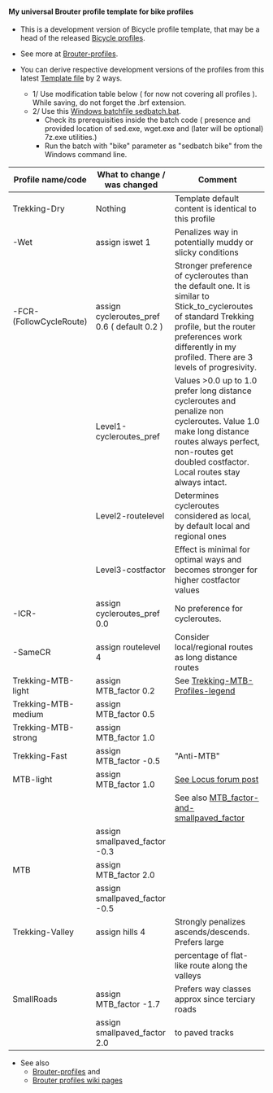 #### My universal Brouter profile template for bike profiles

* This is a development version of Bicycle profile template, that may be a head of the released [Bicycle profiles](https://github.com/poutnikl/Brouter-profiles/raw/master/BR-Bike-Profiles.zip). 
* See more at [Brouter-profiles](https://github.com/poutnikl/Brouter-profiles).

* You can derive respective development versions of the profiles from this latest [Template file](https://raw.githubusercontent.com/poutnikl/Trekking-Poutnik/master/Trekking-Poutnik.brf) by 2 ways. 

    * 1/ Use modification table below ( for now not covering all profiles ). While saving, do not forget the .brf extension.
    * 2/ Use this [Windows batchfile sedbatch.bat](https://raw.githubusercontent.com/poutnikl/Brouter-profiles/master/sedbatch.bat). 
        * Check its prerequisities inside the batch code ( presence and provided location of sed.exe, wget.exe and (later will be optional) 7z.exe utilities.)
        * Run the batch with "bike" parameter as "sedbatch bike" from the Windows command line.



|Profile name/code     |What to change / was changed    |Comment                                                   |
|----------------------|--------------------------------|----------------------------------------------------------|
|Trekking-Dry          |Nothing                         |Template default content is identical to this profile     |
|-Wet                  |assign iswet 1                  |Penalizes way in potentially muddy or slicky conditions   |
|-FCR-  (FollowCycleRoute)|assign cycleroutes_pref 0.6 ( default 0.2 )|Stronger preference of cycleroutes than the default one. It is similar to Stick_to_cycleroutes of standard Trekking profile, but the router preferences work differently in my profiled. There are 3 levels of progresivity. |
||Level1-cycleroutes_pref|Values >0.0 up to 1.0 prefer long distance cycleroutes and penalize non cycleroutes. Value 1.0 make long distance routes always perfect, non-routes get doubled costfactor. Local routes stay always intact. |
||Level2-routelevel| Determines cycleroutes considered as local, by default local and regional ones|
||Level3-costfactor|Effect is minimal for optimal ways and becomes stronger for higher costfactor values|
|-ICR-                 |assign cycleroutes_pref 0.0     |No preference for cycleroutes.    |
|-SameCR               |assign routelevel 4             |Consider local/regional routes as long distance routes    |
|Trekking-MTB-light    |assign MTB_factor 0.2           |See [Trekking-MTB-Profiles-legend](https://github.com/poutnikl/Brouter-profiles/wiki/Trekking-MTB-Profiles---legend)|
|Trekking-MTB-medium   |assign MTB_factor 0.5           |  |
|Trekking-MTB-strong   |assign MTB_factor 1.0           |                                                          |
|Trekking-Fast         |assign MTB_factor -0.5          | "Anti-MTB"                                               |
|MTB-light             |assign MTB_factor 1.0           | [See Locus forum post](http://forum.locusmap.eu/index.php?topic=4883.msg41428#msg41428)                                                      |
|                      |                                |See also [MTB_factor-and-smallpaved_factor](https://github.com/poutnikl/Brouter-profiles/wiki/MTB_factor-and-smallpaved_factor)|
|                      |assign smallpaved_factor -0.3   |                                                          |
|MTB                   |assign MTB_factor 2.0           |                                                          |
|                      |assign smallpaved_factor -0.5   |                                                          |
|Trekking-Valley       |assign hills 4                  | Strongly penalizes ascends/descends. Prefers large       |
|                      |                                | percentage of flat-like route along the valleys          |
|SmallRoads            |assign MTB_factor -1.7          | Prefers way classes approx since terciary roads          |
|                      |assign smallpaved_factor 2.0    | to  paved tracks                                         |


* See also 
    * [Brouter-profiles](https://github.com/poutnikl/Brouter-profiles) and
    * [Brouter profiles wiki pages](https://github.com/poutnikl/Brouter-profiles/wiki)
